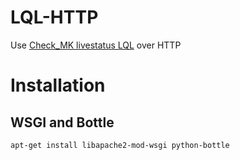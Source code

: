 # LQL-HTTP
Use [Check_MK livestatus LQL](https://mathias-kettner.de/checkmk_livestatus.html) over HTTP 

# Installation

## WSGI and Bottle

```
apt-get install libapache2-mod-wsgi python-bottle
